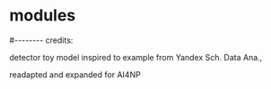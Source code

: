# modules


#-------- credits:

detector toy model inspired to example from Yandex Sch. Data Ana.,

readapted and expanded for AI4NP 
